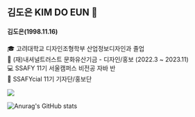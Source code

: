 ## 김도은 KIM DO EUN 👋

#### 김도은(1998.11.16)

🎓 고려대학교 디자인조형학부 산업정보디자인과 졸업 <br>
🧾 (재)내셔널트러스트 문화유산기금 - 디자인/홍보 (2022.3 ~ 2023.11) <br>
💻 SSAFY 11기 서울캠퍼스 비전공 자바 반 <br>
🎈 SSAFYcial 11기 기자단/홍보단 <br>

<a href="https://www.instagram.com/doster_inssafy/" target="_blank"><img src="https://img.shields.io/badge/#ECD53F?style=flat&logo=appveyor&logoColor=000000"/></a>

![Anurag's GitHub stats](https://github-readme-stats.vercel.app/api?username=ide05484&show_icons=true&theme=radical)
